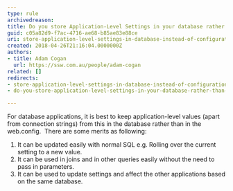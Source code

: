 ```yaml
---
type: rule
archivedreason: 
title: Do you store Application-Level Settings in your database rather than configuration files when possible?
guid: c05a82d9-f7ac-4716-ae68-b85ae83e88ce
uri: store-application-level-settings-in-database-instead-of-configuration-files-when-possible
created: 2018-04-26T21:16:04.0000000Z
authors:
- title: Adam Cogan
  url: https://ssw.com.au/people/adam-cogan
related: []
redirects:
- store-application-level-settings-in-database-instead-of-configuration-files-when-possible
- do-you-store-application-level-settings-in-your-database-rather-than-configuration-files-when-possible

---
```


For database applications, it is best to keep application-level values (apart from connection strings) from this in the database rather than in the web.config.  There are some merits as following:


<!--endintro-->

1. It can be updated easily with normal SQL e.g. Rolling over the current setting to a new value.
2. It can be used in joins and in other queries easily without the need to pass in parameters.
3. It can be used to update settings and affect the other applications based on the same database.

